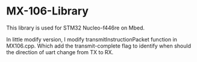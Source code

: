 # MX-106-Library
This library is used for STM32 Nucleo-f446re on Mbed.

In little modify version, I modify transmitInstructionPacket function in MX106.cpp.
Which add the transmit-complete flag to identify when should the direction of uart change from TX to RX.
